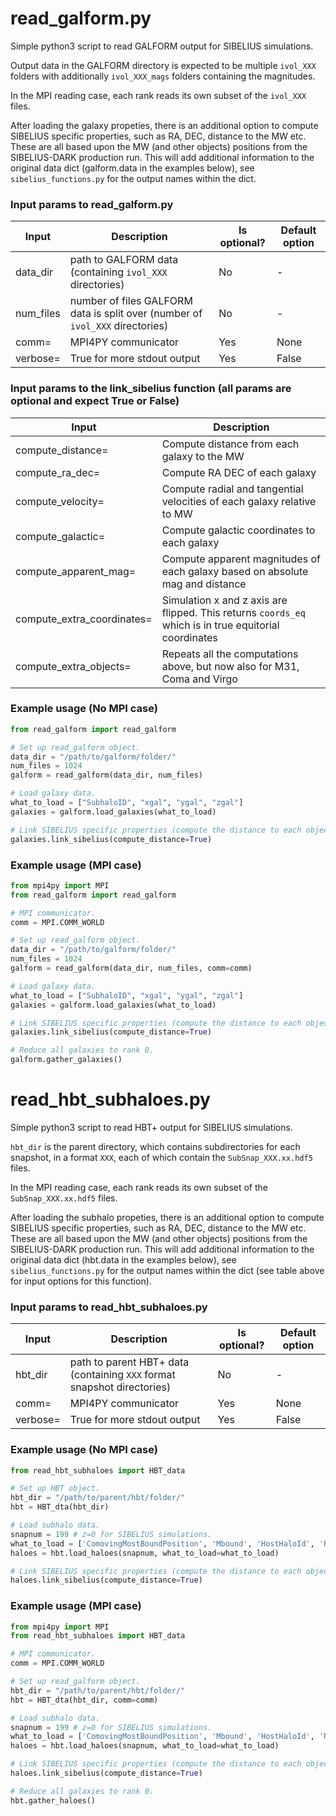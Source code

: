 # read_galform.py

Simple python3 script to read GALFORM output for SIBELIUS simulations.

Output data in the GALFORM directory is expected to be multiple `ivol_XXX` folders with additionally `ivol_XXX_mags` folders containing the magnitudes.

In the MPI reading case, each rank reads its own subset of the `ivol_XXX` files.

After loading the galaxy propeties, there is an additional option to compute SIBELIUS specific properties, such as RA, DEC, distance to the MW etc. 
These are all based upon the MW (and other objects) positions from the SIBELIUS-DARK production run. This will add additional information to the original data
dict (galform.data in the examples below), see `sibelius_functions.py` for the output names within the dict.

### Input params to read_galform.py

| Input | Description | Is optional? | Default option |
| ----- | ----------- | --------- | ------- | 
| data_dir | path to GALFORM data (containing `ivol_XXX` directories) | No | - |
| num_files | number of files GALFORM data is split over (number of `ivol_XXX` directories) | No | - |
| comm= | MPI4PY communicator | Yes | None |
| verbose= | True for more stdout output | Yes | False |

### Input params to the link_sibelius function (all params are optional and expect True or False)

| Input | Description |
| ----- | ----------- | 
| compute_distance= | Compute distance from each galaxy to the MW |
| compute_ra_dec= | Compute RA DEC of each galaxy |
| compute_velocity= | Compute radial and tangential velocities of each galaxy relative to MW |
| compute_galactic= | Compute galactic coordinates to each galaxy |
| compute_apparent_mag= | Compute apparent magnitudes of each galaxy based on absolute mag and distance |
| compute_extra_coordinates= | Simulation x and z axis are flipped. This returns `coords_eq` which is in true equitorial coordinates |
| compute_extra_objects= | Repeats all the computations above, but now also for M31, Coma and Virgo |

### Example usage (No MPI case)

```python
from read_galform import read_galform

# Set up read_galform object.
data_dir = "/path/to/galform/folder/"
num_files = 1024
galform = read_galform(data_dir, num_files)

# Load galaxy data.
what_to_load = ["SubhaloID", "xgal", "ygal", "zgal"]
galaxies = galform.load_galaxies(what_to_load)

# Link SIBELIUS specific properties (compute the distance to each object from the Milky Way).
galaxies.link_sibelius(compute_distance=True)
```

### Example usage (MPI case)

```python
from mpi4py import MPI
from read_galform import read_galform

# MPI communicator.
comm = MPI.COMM_WORLD

# Set up read_galform object.
data_dir = "/path/to/galform/folder/"
num_files = 1024
galform = read_galform(data_dir, num_files, comm=comm)

# Load galaxy data.
what_to_load = ["SubhaloID", "xgal", "ygal", "zgal"]
galaxies = galform.load_galaxies(what_to_load)

# Link SIBELIUS specific properties (compute the distance to each object from the Milky Way).
galaxies.link_sibelius(compute_distance=True)

# Reduce all galaxies to rank 0.
galform.gather_galaxies()
```

# read_hbt_subhaloes.py

Simple python3 script to read HBT+ output for SIBELIUS simulations.

`hbt_dir` is the parent directory, which contains subdirectories for each snapshot, in a format `XXX`, each of which contain the `SubSnap_XXX.xx.hdf5` files.

In the MPI reading case, each rank reads its own subset of the `SubSnap_XXX.xx.hdf5` files.

After loading the subhalo propeties, there is an additional option to compute SIBELIUS specific properties, such as RA, DEC, distance to the MW etc. 
These are all based upon the MW (and other objects) positions from the SIBELIUS-DARK production run. This will add additional information to the original data
dict (hbt.data in the examples below), see `sibelius_functions.py` for the output names within the dict (see table above for input options for this function).

### Input params to read_hbt_subhaloes.py

| Input | Description | Is optional? | Default option |
| ----- | ----------- | --------- | ------- | 
| hbt_dir | path to parent HBT+ data (containing `XXX` format snapshot directories) | No | - |
| comm= | MPI4PY communicator | Yes | None |
| verbose= | True for more stdout output | Yes | False |

### Example usage (No MPI case)

```python
from read_hbt_subhaloes import HBT_data

# Set up HBT object.
hbt_dir = "/path/to/parent/hbt/folder/"
hbt = HBT_dta(hbt_dir)

# Load subhalo data.
snapnum = 199 # z=0 for SIBELIUS simulations.
what_to_load = ['ComovingMostBoundPosition', 'Mbound', 'HostHaloId', 'Rank', 'Nbound']
haloes = hbt.load_haloes(snapnum, what_to_load=what_to_load)

# Link SIBELIUS specific properties (compute the distance to each object from the Milky Way).
haloes.link_sibelius(compute_distance=True)
```

### Example usage (MPI case)

```python
from mpi4py import MPI
from read_hbt_subhaloes import HBT_data

# MPI communicator.
comm = MPI.COMM_WORLD

# Set up read_galform object.
hbt_dir = "/path/to/parent/hbt/folder/"
hbt = HBT_dta(hbt_dir, comm=comm)

# Load subhalo data.
snapnum = 199 # z=0 for SIBELIUS simulations.
what_to_load = ['ComovingMostBoundPosition', 'Mbound', 'HostHaloId', 'Rank', 'Nbound']
haloes = hbt.load_haloes(snapnum, what_to_load=what_to_load)

# Link SIBELIUS specific properties (compute the distance to each object from the Milky Way).
haloes.link_sibelius(compute_distance=True)

# Reduce all galaxies to rank 0.
hbt.gather_haloes()
```
